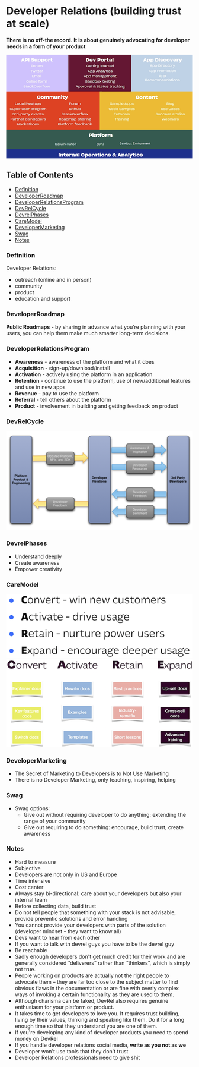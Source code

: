 # Developer Relations (building trust at scale)

**There is no off-the record. It is about genuinely advocating for developer needs in a form of your product**

![](/DeveloperRelations/IntroAssets/DeveloperRelations.png)

## Table of Contents

* [Definition](#definition) <br>
* [DeveloperRoadmap](#developerroadmap)<br>
* [DeveloperRelationsProgram](#developerrelationsprogram)<br>
* [DevRelCycle](#devrelcycle) <br>
* [DevrelPhases](#devrelphases)<br>
* [CareModel](#caremodel)<br>
* [DeveloperMarketing](#developermarketing)<br>
* [Swag](#swag) <br>
* [Notes](#notes)<br>

### Definition

Developer Relations:
  - outreach (online and in person)
  - community
  - product
  - education and support

### DeveloperRoadmap

**Public Roadmaps** - by sharing in advance what you’re planning with your users, you can help them make much smarter long-term decisions.

### DeveloperRelationsProgram

  * **Awareness** - awareness of the platform and what it does
  * **Acquisition** - sign-up/download/install
  * **Activation** - actively using the platform in an application
  * **Retention** - continue to use the platform, use of new/additional features and
use in new apps
  * **Revenue** - pay to use the platform
  * **Referral** - tell others about the platform
  * **Product** - involvement in building and getting feedback on product
### DevRelCycle

![](/DeveloperRelations/IntroAssets/DevRelCycle.png)

### DevrelPhases

- Understand deeply
- Create awareness
- Empower creativity

### CareModel

![](/DeveloperRelations/IntroAssets/CareModelOne.png) 
![](/DeveloperRelations/IntroAssets/CareModelTwo.png)

### DeveloperMarketing

- The Secret of Marketing to Developers is to Not Use Marketing
- There is no Developer Marketing, only teaching, inspiring, helping

### Swag

- Swag options:
  - Give out without requiring developer to do anything: extending the range of your community
  - Give out requiring to do something: encourage, build trust, create awareness

### Notes

- Hard to measure
- Subjective
- Developers are not only in US and Europe
- Time intensive
- Cost center
- Always stay bi-directional: care about your developers but also your internal team
- Before collecting data, build trust
- Do not tell people that something with your stack is not advisable, provide preventic solutions and error handling
- You cannot provide your developers with parts of the solution (developer mindset - they want to know all)
- Devs want to hear from each other
- If you want to talk with devrel guys you have to be the devrel guy
- Be reachable
- Sadly enough developers don't get much credit for their work and are generally considered “deliverers” rather than “thinkers”, which is simply not true.
- People working on products are actually not the right people to advocate them – they are far too close to the subject matter to find obvious flaws in the documentation or are fine with overly complex ways of invoking a certain functionality as they are used to them.
- Although charisma can be faked, DevRel also requires genuine enthusiasm for your platform or product.
- It takes time to get developers to love you. It requires trust building, living by their values, thinking and speaking like them. Do it for a long enough time so that they understand you are one of them. 
- If you're developing any kind of developer products you need to spend money on DevRel
- If you handle developer relations social media, **write as you not as we**
- Developer won't use tools that they don't trust
- Developer Relations professionals need to give shit

